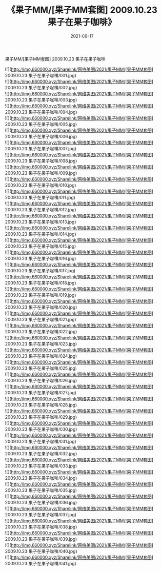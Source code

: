 ﻿---
layout: post
title:  《果子MM/[果子MM套图] 2009.10.23 果子在果子咖啡》
date:   2021-06-17
img: http://img.660000.xyz/Sharelink/网络美图/2021/果子MM/[果子MM套图] 2009.10.23 果子在果子咖啡/000.jpg
categories: [美女, 清纯, 唯美]
---

果子MM/[果子MM套图] 2009.10.23 果子在果子咖啡

 ![](http://img.660000.xyz/Sharelink/网络美图/2021/果子MM/[果子MM套图] 2009.10.23 果子在果子咖啡/001.jpg) <br>![](http://img.660000.xyz/Sharelink/网络美图/2021/果子MM/[果子MM套图] 2009.10.23 果子在果子咖啡/002.jpg) <br>![](http://img.660000.xyz/Sharelink/网络美图/2021/果子MM/[果子MM套图] 2009.10.23 果子在果子咖啡/003.jpg) <br>![](http://img.660000.xyz/Sharelink/网络美图/2021/果子MM/[果子MM套图] 2009.10.23 果子在果子咖啡/004.jpg) <br>![](http://img.660000.xyz/Sharelink/网络美图/2021/果子MM/[果子MM套图] 2009.10.23 果子在果子咖啡/005.jpg) <br>![](http://img.660000.xyz/Sharelink/网络美图/2021/果子MM/[果子MM套图] 2009.10.23 果子在果子咖啡/006.jpg) <br>![](http://img.660000.xyz/Sharelink/网络美图/2021/果子MM/[果子MM套图] 2009.10.23 果子在果子咖啡/007.jpg) <br>![](http://img.660000.xyz/Sharelink/网络美图/2021/果子MM/[果子MM套图] 2009.10.23 果子在果子咖啡/008.jpg) <br>![](http://img.660000.xyz/Sharelink/网络美图/2021/果子MM/[果子MM套图] 2009.10.23 果子在果子咖啡/009.jpg) <br>![](http://img.660000.xyz/Sharelink/网络美图/2021/果子MM/[果子MM套图] 2009.10.23 果子在果子咖啡/010.jpg) <br>![](http://img.660000.xyz/Sharelink/网络美图/2021/果子MM/[果子MM套图] 2009.10.23 果子在果子咖啡/011.jpg) <br>![](http://img.660000.xyz/Sharelink/网络美图/2021/果子MM/[果子MM套图] 2009.10.23 果子在果子咖啡/012.jpg) <br>![](http://img.660000.xyz/Sharelink/网络美图/2021/果子MM/[果子MM套图] 2009.10.23 果子在果子咖啡/013.jpg) <br>![](http://img.660000.xyz/Sharelink/网络美图/2021/果子MM/[果子MM套图] 2009.10.23 果子在果子咖啡/014.jpg) <br>![](http://img.660000.xyz/Sharelink/网络美图/2021/果子MM/[果子MM套图] 2009.10.23 果子在果子咖啡/015.jpg) <br>![](http://img.660000.xyz/Sharelink/网络美图/2021/果子MM/[果子MM套图] 2009.10.23 果子在果子咖啡/016.jpg) <br>![](http://img.660000.xyz/Sharelink/网络美图/2021/果子MM/[果子MM套图] 2009.10.23 果子在果子咖啡/017.jpg) <br>![](http://img.660000.xyz/Sharelink/网络美图/2021/果子MM/[果子MM套图] 2009.10.23 果子在果子咖啡/018.jpg) <br>![](http://img.660000.xyz/Sharelink/网络美图/2021/果子MM/[果子MM套图] 2009.10.23 果子在果子咖啡/019.jpg) <br>![](http://img.660000.xyz/Sharelink/网络美图/2021/果子MM/[果子MM套图] 2009.10.23 果子在果子咖啡/020.jpg) <br>![](http://img.660000.xyz/Sharelink/网络美图/2021/果子MM/[果子MM套图] 2009.10.23 果子在果子咖啡/021.jpg) <br>![](http://img.660000.xyz/Sharelink/网络美图/2021/果子MM/[果子MM套图] 2009.10.23 果子在果子咖啡/022.jpg) <br>![](http://img.660000.xyz/Sharelink/网络美图/2021/果子MM/[果子MM套图] 2009.10.23 果子在果子咖啡/023.jpg) <br>![](http://img.660000.xyz/Sharelink/网络美图/2021/果子MM/[果子MM套图] 2009.10.23 果子在果子咖啡/024.jpg) <br>![](http://img.660000.xyz/Sharelink/网络美图/2021/果子MM/[果子MM套图] 2009.10.23 果子在果子咖啡/025.jpg) <br>![](http://img.660000.xyz/Sharelink/网络美图/2021/果子MM/[果子MM套图] 2009.10.23 果子在果子咖啡/026.jpg) <br>![](http://img.660000.xyz/Sharelink/网络美图/2021/果子MM/[果子MM套图] 2009.10.23 果子在果子咖啡/027.jpg) <br>![](http://img.660000.xyz/Sharelink/网络美图/2021/果子MM/[果子MM套图] 2009.10.23 果子在果子咖啡/028.jpg) <br>![](http://img.660000.xyz/Sharelink/网络美图/2021/果子MM/[果子MM套图] 2009.10.23 果子在果子咖啡/029.jpg) <br>![](http://img.660000.xyz/Sharelink/网络美图/2021/果子MM/[果子MM套图] 2009.10.23 果子在果子咖啡/030.jpg) <br>![](http://img.660000.xyz/Sharelink/网络美图/2021/果子MM/[果子MM套图] 2009.10.23 果子在果子咖啡/031.jpg) <br>![](http://img.660000.xyz/Sharelink/网络美图/2021/果子MM/[果子MM套图] 2009.10.23 果子在果子咖啡/032.jpg) <br>![](http://img.660000.xyz/Sharelink/网络美图/2021/果子MM/[果子MM套图] 2009.10.23 果子在果子咖啡/033.jpg) <br>![](http://img.660000.xyz/Sharelink/网络美图/2021/果子MM/[果子MM套图] 2009.10.23 果子在果子咖啡/034.jpg) <br>![](http://img.660000.xyz/Sharelink/网络美图/2021/果子MM/[果子MM套图] 2009.10.23 果子在果子咖啡/035.jpg) <br>![](http://img.660000.xyz/Sharelink/网络美图/2021/果子MM/[果子MM套图] 2009.10.23 果子在果子咖啡/036.jpg) <br>![](http://img.660000.xyz/Sharelink/网络美图/2021/果子MM/[果子MM套图] 2009.10.23 果子在果子咖啡/037.jpg) <br>![](http://img.660000.xyz/Sharelink/网络美图/2021/果子MM/[果子MM套图] 2009.10.23 果子在果子咖啡/038.jpg) <br>![](http://img.660000.xyz/Sharelink/网络美图/2021/果子MM/[果子MM套图] 2009.10.23 果子在果子咖啡/039.jpg) <br>![](http://img.660000.xyz/Sharelink/网络美图/2021/果子MM/[果子MM套图] 2009.10.23 果子在果子咖啡/040.jpg) <br>![](http://img.660000.xyz/Sharelink/网络美图/2021/果子MM/[果子MM套图] 2009.10.23 果子在果子咖啡/041.jpg) <br>